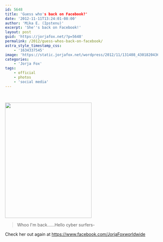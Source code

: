 ```yaml
---
id: 5648
title: 'Guess who's back on Facebook?'
date: '2012-11-11T13:24:01-08:00'
author: 'Mika E. (Ipstenu)'
excerpt: 'She''s back on Facebook!'
layout: post
guid: 'https://jorjafox.net/?p=5648'
permalink: /2012/guess-whos-back-on-facebook/
astra_style_timestamp_css:
    - '1634337545'
image: 'https://static.jorjafox.net/wordpress/2012/11/131408_430182043698312_1145640108_o.jpg'
categories:
    - 'Jorja Fox'
tags:
    - official
    - photos
    - 'social media'
---
```


&nbsp;

<a href="https://www.facebook.com/photo.php?fbid=430182043698312&amp;set=a.342411762475341.75309.342354322481085&amp;type=1&amp;permPage=1"><img class="aligncenter size-large wp-image-5649" title="I'm Back" src="//static.jorjafox.net/wordpress/2012/11/131408_430182043698312_1145640108_o-188x250.jpg" alt="" width="285" height="380" /></a>
<blockquote>Whoo I'm back......Hello cyber surfers-</blockquote>
Check her out again at <a href="https://www.facebook.com/JorjaFoxworldwide">https://www.facebook.com/JorjaFoxworldwide</a>
